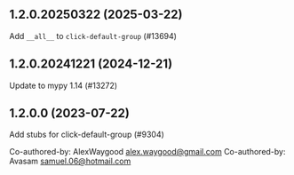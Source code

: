 ## 1.2.0.20250322 (2025-03-22)

Add `__all__` to `click-default-group` (#13694)

## 1.2.0.20241221 (2024-12-21)

Update to mypy 1.14 (#13272)

## 1.2.0.0 (2023-07-22)

Add stubs for click-default-group (#9304)

Co-authored-by: AlexWaygood <alex.waygood@gmail.com>
Co-authored-by: Avasam <samuel.06@hotmail.com>

